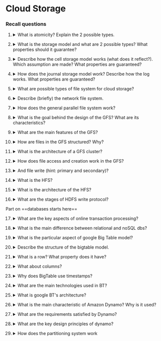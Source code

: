 # Cloud Storage

### Recall questions

1. <details markdown=1><summary markdown="span"> What is atomicity?  Explain the 2 possible types. </summary>
    
    \
    We want ==multi step operations that complete without any interruption==. Two types are:
    - ==all or nothing==: ex 2PC protocol (see #[[DS II - Reaching Consensus]])
    - ==before or after==: the result of every write/read is the same no matter the order.

</details>

2. <details markdown=1><summary markdown="span"> What is the storage model and what are 2 possible types? What properties should it guarantee? </summary>
    
    \
    It is  a model that ==describes the layout of a data structure in physical storage==. Two possible types are:
    - ==cell storage==
    - ==journal storage==

    We also want the model to guarantee ==read/write coherence== and the previously mentioned forms of ==atomicity==.
    
</details>

3. <details markdown=1><summary markdown="span"> Describe how the cell storage model works (what does it reflect?). Which assumption are made? What properties are guaranteed?</summary>
    
    \
    In the cell storage model, we assume that:
    - ==cells have the same size==
    - each ==object fits exactly in one cell==
    - ==read/write unit are either sectors or blocks==

    The structure of the model ==reflects the physical organization of common storage media==. \
    It guarantees ==read/write coherence==, ==before or after atomicity==.
    
</details>

4. <details markdown=1><summary markdown="span"> How does the journal storage model work? Describe how the log works. What properties are guaranteed? </summary>
    
    \
    In this model, we have a ==manager and cell storage==. The idea is that ==the manager will interact with the cells, while the user can use an API to communicate with the manager==. 
    There is also a ==log to mantain the history of each cell==. \
    It guarantees ==all-or-nothing atomicity==.

</details>

5. <details markdown=1><summary markdown="span"> What are possible types of file system for cloud storage? </summary>
    
    \
    Possible types are:
    - ==network file system== (HP)
    - ==storage area network==
    - ==parallel file system== (HP)

    In the following we'll focus on high performance file systems.
    
</details>

6. <details markdown=1><summary markdown="span"> Describe (briefly) the network file system. </summary>
    
    \
    The nfs is characterized by:
    - ==client server model==
    - ==rpc interaction==
    - ==no scalability==
    
    ![](../../../static/CLD/clds1.png)

</details>

7. <details markdown=1><summary markdown="span"> How does the general parallel file system work? </summary>
    
    \
    The idea behind the PFS is to ==allow multiple clients to read and write concurrently from the same file==. It uses ==RAID== and is also able to recover from failure through the use of ==logs==.

</details>

8. <details markdown=1><summary markdown="span"> What is the goal behind the design of the GFS? What are its characteristics? </summary>
    
    \
    The google file system is ==built to manage petabytes of storage==. Its design is based on:
    - ==high reliability==
    - careful analysis of the file characteristics (?)
    - access model (?)
    
</details>

9. <details markdown=1><summary markdown="span"> What are the main features of the GFS? </summary>
    
    \
    Main features:
    - ==focus on appends== rather than random writes
    - ==sequential reads==
    - ==relaxed consistency==

</details>

10. <details markdown=1><summary markdown="span"> How are files in the GFS structured? Why? </summary>
    
    \
    Files in the GFS consist of ==multiple chunks==, to allow for ==better performance when dealing with large files== and ==reduce disk fragmentation==. 
    

</details>

11. <details markdown=1><summary markdown="span"> What is the architecture of a GFS cluster? </summary>
    
    \
    ![](../../../static/CLD/clds2.png) \
    While not shown in the picture, an operation log is mantained in order to recover from potential failures.

</details>

12. <details markdown=1><summary markdown="span"> How does file access and creation work in the GFS? </summary>
    
	\
	In case of an access, the ==master guarantees a lease on a certain chunk==. In case of creation, ==the master is directly responsible==. (?)
    

</details>

13. <details markdown=1><summary markdown="span"> And file write (hint: primary and secondary)? </summary>
    
	\
	![](../../../static/CLD/clds3.png)

</details>

14. <details markdown=1><summary markdown="span"> What is the HFS? </summary>
    
    \
	==Distributed filesystem that implements all the operations necessary to handle big data==.

</details>

15. <details markdown=1><summary markdown="span"> What is the architecture of the HFS? </summary>
    
    \
	The model is a ==classic master/slave model==, as also seen in [[BD II - MapReduce]] and [[BD III - Spark]]
    
</details>

16. <details markdown=1><summary markdown="span"> What are the stages of HDFS write protocol? </summary>
    
    \
	Three stages:
	- ==set up pipeline==
	- ==data streaming and replication== (req.)
	- ==shutdown of pipeline== (ack.)
    

</details>

Part on ==databases starts here==

17. <details markdown=1><summary markdown="span"> What are the key aspects of online transaction processing? </summary>
    
    \
	Necessary characteristics:
	- ==low latency==
	- ==scalability (horizontally)==
	- built in ==support for consensus== protocols
	- ==fault tolerance== (no single point of failure)
    
</details>

18. <details markdown=1><summary markdown="span"> What is the main difference between relational and noSQL dbs? </summary>
    
    \
	==NoSQL dbs guarantee that data will eventually be consistent== at some point in time.
    
</details>

19. <details markdown=1><summary markdown="span"> What is the particular aspect of google Big Table model? </summary>
    
    \
	In BigTable ==data is treated as uninterpreted strings==.
    

</details>

20. <details markdown=1><summary markdown="span"> Describe the structure of the bigtable model. </summary>
    
    \
	A BigTable is a ==sorted map==, described by:
	- ==row==
	- ==column==
	- ==timestamp==

	![](../../../static/CLD/clds4.png)
    

</details>

21. <details markdown=1><summary markdown="span"> What is a row? What property does it have? </summary>
    
    \
	Rows:
	- are arbitrary ==strings==
	- ==guarantee atomic read/write==
	- are divided in ==tablets for load balancing purposes==
    

</details>

22. <details markdown=1><summary markdown="span"> What about columns? </summary>
    
    \
	Columns:
	- are grouped into ==families==
	- have ==keys==

	For instance, a column might be `Language: ID`, another `Language: region` and so on. 

</details>

23. <details markdown=1><summary markdown="span"> Why does BigTable use timestamps? </summary>
    
    \
	BigTable uses ==timestamps in order to keep multiple versions of the same data==. Depending on the garbage collection, ==either the $n$ last versions or the versions of the $i$ previous days can are kept.==

</details>

24. <details markdown=1><summary markdown="span"> What are the main technologies used in BT? </summary>
    
    \
	Main technologies:
	- ==Google File System==
	- ==SSTable file format== 
	- ==Chubby==: distributed lock system
    
</details>

25. <details markdown=1><summary markdown="span"> What is google BT's architecture? </summary>
    
    \
	Again, we have a ==master/slave== arch. In particular:
	- ==master server==: assign tablets to servers
	- ==tablet server== (slaves) can be dinamically reassigned 
    
	![](../../../static/CLD/clds5.png)

</details>

26. <details markdown=1><summary markdown="span"> What is the main characteristic of Amazon Dynamo?  Why is it used? </summary>
    
    \
	It is based on ==optimistic replication techniques==: ==replicas can diverge, but eventually are updated to the same value==.
    This is used to increase ==availability in an environment prone to failure==.

</details>

27. <details markdown=1><summary markdown="span"> What are the requirements satisfied by Dynamo? </summary>
    
    \
	![](../../../static/CLD/clds6.png) \
	Note that this efficiency is achieved through ==weak consistency==.
    

</details>

28. <details markdown=1><summary markdown="span"> What are the key design principles of dynamo? </summary>
    
    \
	Key principles:
	- ==scalability==
	- ==symmetry: equal responsibility among nodes==
	- ==decentralized==
	- ==heterogeneous infrastructure==

</details>

29. <details markdown=1><summary markdown="span"> How does the partitioning system work </summary>
    
    \
	See [[DS IX - A brief overview of consistent hashing]]
    

</details>